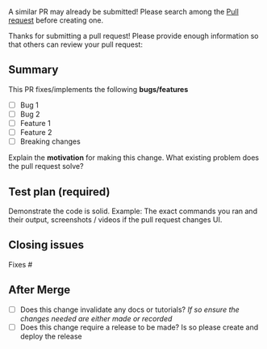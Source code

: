 A similar PR may already be submitted!
Please search among the [Pull request](../) before creating one.

Thanks for submitting a pull request! Please provide enough information so that others can review your pull request:

## Summary

<!-- Summary of the PR -->

This PR fixes/implements the following **bugs/features**

- [ ] Bug 1
- [ ] Bug 2
- [ ] Feature 1
- [ ] Feature 2
- [ ] Breaking changes

<!-- You can skip this if you're fixing a typo or adding an app to the Showcase. -->

Explain the **motivation** for making this change. What existing problem does the pull request solve?

<!-- Example: When "Adding a function to do X", explain why it is necessary to have a way to do X. -->

## Test plan (required)

Demonstrate the code is solid. Example: The exact commands you ran and their output, screenshots / videos if the pull request changes UI.

<!-- Make sure tests pass on Github Actions. -->

## Closing issues

<!-- Put `closes #XXXX` in your comment to auto-close the issue that your PR fixes (if such). -->

Fixes #

## After Merge

- [ ] Does this change invalidate any docs or tutorials? _If so ensure the changes needed are either made or recorded_
- [ ] Does this change require a release to be made? Is so please create and deploy the release
